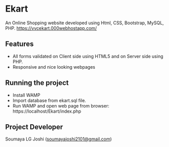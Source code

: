 # Ekart
An Online Shopping website developed using Html, CSS, Bootstrap, MySQL, PHP.
https://vvcekart.000webhostapp.com/

Features
--------

* All forms validated on Client side using HTML5 and on Server side using PHP.
* Responsive and nice looking webpages 

Running the project 
-------------------

* Install WAMP
* Import database from ekart.sql file.
* Run WAMP and open web page from browser: https://localhost/Ekart/index.php

Project Developer
----------------
Soumaya LG Joshi (soumayajoshi2101@gmail.com)
